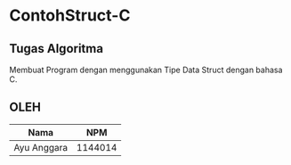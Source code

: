 # ContohStruct-C

## Tugas Algoritma 
Membuat Program dengan menggunakan Tipe Data Struct dengan bahasa C.

## OLEH ##
Nama | NPM | 
---------|---------|
Ayu Anggara | 1144014 